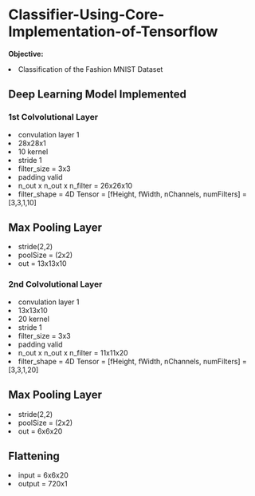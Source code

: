# Classifier-Using-Core-Implementation-of-Tensorflow
<b>Objective:</b>
<li> Classification of the Fashion MNIST Dataset</li>

<h2>Deep Learning Model Implemented</h2>
<h3> 1st Colvolutional Layer </h3>
<li> convulation layer 1 </li>
<li> 28x28x1 </li>
<li> 10 kernel </li>
<li> stride 1 </li>
<li> filter_size = 3x3 </li>
<li> padding valid </li>
<li> n_out x n_out x n_filter = 26x26x10 </li>
<li> filter_shape = 4D Tensor = [fHeight, fWidth, nChannels, numFilters] = [3,3,1,10] </li>

<h2>Max Pooling Layer</h2>
<li> stride(2,2)</li>
<li> poolSize = (2x2)</li>
<li> out = 13x13x10</li>

<h3> 2nd Colvolutional Layer </h3>
<li> convulation layer 1 </li>
<li> 13x13x10 </li>
<li> 20 kernel </li>
<li> stride 1 </li>
<li> filter_size = 3x3 </li>
<li> padding valid </li>
<li> n_out x n_out x n_filter = 11x11x20 </li>
<li> filter_shape = 4D Tensor = [fHeight, fWidth, nChannels, numFilters] = [3,3,1,20] </li>

<h2>Max Pooling Layer</h2>
<li> stride(2,2)</li>
<li> poolSize = (2x2)</li>
<li> out = 6x6x20</li>

<h2>Flattening</h2>
<li> input = 6x6x20</li>
<li> output = 720x1</li>

